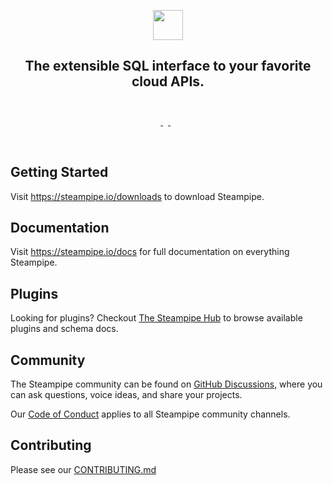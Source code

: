<p align="center">
  <a href="https://steampipe.io">
    <img src="https://steampipe.io/images/steampipe_logo_wordmark_color.svg" height="48">
  </a>
  <h2 align="center">
    The extensible SQL interface to your favorite cloud APIs.<br />&nbsp;
  </h2>
</p>

<p align="center">
  <a aria-label="Steampipe version" href="https://steampipe.io/download">
    <img alt="" src="https://img.shields.io/static/v1?label=cli&message=v0.1.0&style=for-the-badge&labelColor=777777&color=F3F1F0">
  </a>
  &nbsp;
  <a aria-label="License" href="LICENSE">
    <img alt="" src="https://img.shields.io/static/v1?label=license&message=MPL-2.0&style=for-the-badge&labelColor=777777&color=F3F1F0">
  </a>
  &nbsp;
  <a aria-label="Join the community on GitHub" href="https://github.com/turbot/steampipe/discussions">
    <img alt="" src="https://img.shields.io/badge/Join%20the%20community-F3F1F0.svg?style=for-the-badge&logo=GitHub&labelColor=777777&logoWidth=20">
  </a>
</p>
<p align="center">&nbsp;</p>

## Getting Started

Visit https://steampipe.io/downloads to download Steampipe.

## Documentation

Visit https://steampipe.io/docs for full documentation on everything Steampipe.

## Plugins

Looking for plugins? Checkout [The Steampipe Hub](https://hubs.teampipe.io/) to browse available plugins and schema docs.

## Community

The Steampipe community can be found on [GitHub Discussions](https://github.com/turbot/steampipe/discussions), where you can ask questions, voice ideas, and share your projects.

Our [Code of Conduct](/CODE_OF_CONDUCT.md) applies to all Steampipe community channels.

## Contributing

Please see our [CONTRIBUTING.md](/CONTRIBUTING.md)
